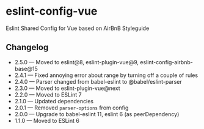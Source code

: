 # eslint-config-vue

Eslint Shared Config for Vue based on AirBnB Styleguide

## Changelog

- 2.5.0 — Moved to eslint@8, eslint-plugin-vue@9, eslint-config-airbnb-base@15
- 2.4.1 — Fixed annoying error about range by turning off a couple of rules
- 2.4.0 — Parser changed from babel-eslint to @babel/eslint-parser
- 2.3.0 — Moved to eslint-plugin-vue@next
- 2.2.0 — Moved to ESLint 7
- 2.1.0 — Updated dependencies
- 2.0.1 — Removed `parser-options` from config
- 2.0.0 — Upgrade to babel-eslint 11, eslint 6 (as peerDependency)
- 1.1.0 — Moved to ESLint 6
